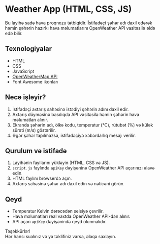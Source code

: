 # Weather App (HTML, CSS, JS)

Bu layihə sadə hava proqnozu tətbiqidir. İstifadəçi şəhər adı daxil edərək həmin şəhərin hazırkı hava məlumatlarını OpenWeather API vasitəsilə əldə edə bilir.

## Texnologiyalar

- HTML
- CSS
- JavaScript
- [OpenWeatherMap API](https://openweathermap.org/api)
- Font Awesome ikonları

## Necə işləyir?

1. İstifadəçi axtarış sahəsinə istədiyi şəhərin adını daxil edir.
2. Axtarış düyməsinə basdıqda API vasitəsilə həmin şəhərin hava məlumatları alınır.
3. Ekranda şəhərin adı, ölkə kodu, temperatur (°C), rütubət (%) və külək sürəti (m/s) göstərilir.
4. Əgər şəhər tapılmazsa, istifadəçiyə xəbərdarlıq mesajı verilir.

## Qurulum və istifadə

1. Layihənin fayllarını yükləyin (HTML, CSS və JS).
2. `script.js` faylında `apiKey` dəyişəninə OpenWeather API açarınızı əlavə edin.
3. HTML faylını browserdə açın.
4. Axtarış sahəsinə şəhər adı daxil edin və nəticəni görün.

## Qeyd

- Temperatur Kelvin dərəcədən selsiyə çevrilir.
- Hava məlumatları real vaxtda OpenWeather API-dən alınır.
- API açarı `apiKey` dəyişənində qeyd olunmalıdır.

Təşəkkürlər!  
Hər hansı sualınız və ya təklifiniz varsa, əlaqə saxlayın.
